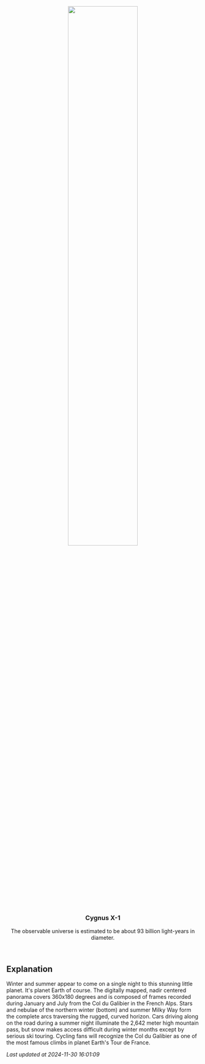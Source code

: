 <p align='center'>
    <img src='https://apod.nasa.gov/apod/image/2411/LittleplanetGalibier-CamilleNIEL1024.jpg' width='60%' />
    <h3 align="center">Cygnus X-1</h3>
    <p align="center">The observable universe is estimated to be about 93 billion light-years in diameter.</p>
</p>
<br/>

Explanation
--
Winter and summer appear to come on a single night to this stunning little planet. It's planet Earth of course. The digitally mapped, nadir centered panorama covers 360x180 degrees and is composed of frames recorded during January and July from the Col du Galibier in the French Alps. Stars and nebulae of the northern winter (bottom) and summer Milky Way form the complete arcs traversing the rugged, curved horizon. Cars driving along on the road during a summer night illuminate the 2,642 meter high mountain pass, but snow makes access difficult during winter months except by serious ski touring. Cycling fans will recognize the Col du Galibier as one of the most famous climbs in planet Earth's Tour de France.


*Last updated at 2024-11-30 16:01:09*
